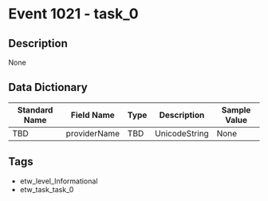 # Event 1021 - task_0

## Description
None

## Data Dictionary
|Standard Name|Field Name|Type|Description|Sample Value|
|---|---|---|---|---|
|TBD|providerName|TBD|UnicodeString|None|None|

## Tags
* etw_level_Informational
* etw_task_task_0